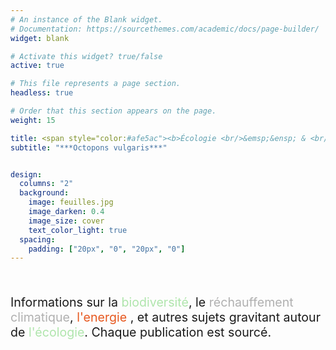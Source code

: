 ```yaml
---
# An instance of the Blank widget.
# Documentation: https://sourcethemes.com/academic/docs/page-builder/
widget: blank

# Activate this widget? true/false
active: true

# This file represents a page section.
headless: true

# Order that this section appears on the page.
weight: 15

title: <span style="color:#afe5ac"><b>Écologie <br/>&emsp;&ensp; & <br/> Entropie<b/></span>
subtitle: "***Octopons vulgaris***"


design:
  columns: "2"
  background:
    image: feuilles.jpg
    image_darken: 0.4
    image_size: cover 
    text_color_light: true
  spacing:
    padding: ["20px", "0", "20px", "0"]
---
```



<br/>


<p style="font-size:140%;">Informations sur la <span style="color:#afe5ac">biodiversité</span>, le <span style="color:#b0b0b0">réchauffement climatique</span>, <span style="color:#e6581f">l'energie</span> , et autres sujets gravitant autour de <span style="color:#afe5ac">l'écologie</span>. Chaque publication est sourcé. </p>


